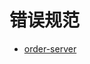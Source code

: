 # 错误规范

- [order-server](https://github.com/costa92/micros-service/blob/master/docs/guide/zh-CN/api/errors-code/order-server/v1/errors_code.md)